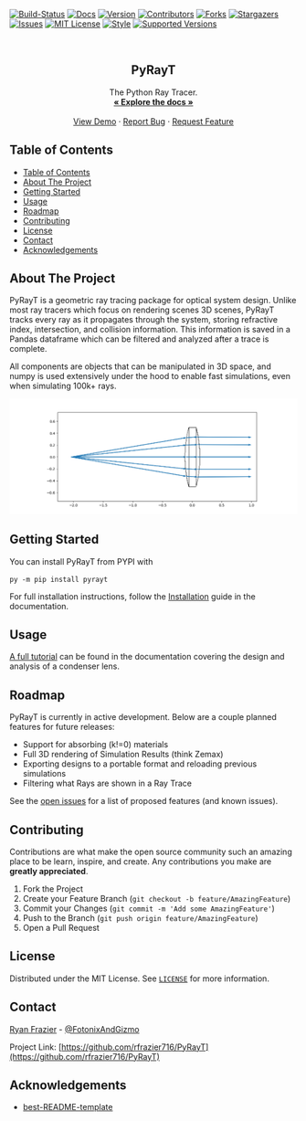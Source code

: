 <!--
*** Thanks for checking out the Best-README-Template. If you have a suggestion
*** that would make this better, please fork the repo and create a pull request
*** or simply open an issue with the tag "enhancement".
*** Thanks again! Now go create something AMAZING! :D
***
***
***
*** To avoid retyping too much info. Do a search and replace for the following:
*** github_username, repo_name, rfrazier716, rfrazier716+pyrayt@gmail.com, project_title, project_description
-->



<!-- PROJECT SHIELDS -->
<!--
*** I'm using markdown "reference style" links for readability.
*** Reference links are enclosed in brackets [ ] instead of parentheses ( ).
*** See the bottom of this document for the declaration of the reference variables
*** for contributors-url, forks-url, etc. This is an optional, concise syntax you may use.
*** https://www.markdownguide.org/basic-syntax/#reference-style-links
-->
[![Build-Status][build-shield]][build-url]
[![Docs][docs-shield]][docs-url]
[![Version][version-shield]][version-url]
[![Contributors][contributors-shield]][contributors-url]
[![Forks][forks-shield]][forks-url]
[![Stargazers][stars-shield]][stars-url]
[![Issues][issues-shield]][issues-url]
[![MIT License][license-shield]][license-url]
[![Style][style-shield]][style-url]
[![Supported Versions][pypi-shield]][pypi-url]



<!-- PROJECT LOGO -->
<br />
<p align="center">
  <h2 align="center">PyRayT</h2>
  <p align="center">
    The Python Ray Tracer.
    <br />
    <a href="https://pyrayt.readthedocs.io"><strong>« Explore the docs »</strong></a>
    <br />
    <br />
    <a href="https://pyrayt.readthedocs.io/en/latest/tutorial.html">View Demo</a>
    ·
    <a href="https://github.com/rfrazier716/PyRayT/issues">Report Bug</a>
    ·
    <a href="https://github.com/rfrazier716/PyRayT/issues">Request Feature</a>
  </p>
</p>

## Table of Contents

- [Table of Contents](#table-of-contents)
- [About The Project](#about-the-project)
- [Getting Started](#getting-started)
- [Usage](#usage)
- [Roadmap](#roadmap)
- [Contributing](#contributing)
- [License](#license)
- [Contact](#contact)
- [Acknowledgements](#acknowledgements)

## About The Project

PyRayT is a geometric ray tracing package for optical system design. Unlike most ray tracers which focus on rendering scenes 3D scenes, PyRayT tracks every ray as it propagates through the system, storing refractive index, intersection, and collision information. This information is saved in a Pandas dataframe which can be filtered and analyzed after a trace is complete.

All components are objects that can be manipulated in 3D space, and numpy is used extensively under the hood to enable fast simulations, even when simulating 100k+ rays.

![project image](docs/source/images/tutorial/tutorial_show_with_baffle.png)

<!-- GETTING STARTED -->

## Getting Started

You can install PyRayT from PYPI with
```shell
py -m pip install pyrayt
```

For full installation instructions, follow the [Installation](https://pyrayt.readthedocs.io/en/latest/install.html) guide in the documentation.

## Usage

[A full tutorial](https://pyrayt.readthedocs.io/en/latest/tutorial.html) can be found in the documentation covering the design and analysis of a condenser lens.

<!-- ROADMAP -->

## Roadmap

PyRayT is currently in active development. Below are a couple planned features for future releases:

- Support for absorbing (k!=0) materials
- Full 3D rendering of Simulation Results (think Zemax)
- Exporting designs to a portable format and reloading previous simulations
- Filtering what Rays are shown in a Ray Trace

See the [open issues](https://github.com/rfrazier716/PyRayT/issues) for a list of proposed features (and known issues).

<!-- CONTRIBUTING -->

## Contributing

Contributions are what make the open source community such an amazing place to be learn, inspire, and create. Any
contributions you make are **greatly appreciated**.

1. Fork the Project
2. Create your Feature Branch (`git checkout -b feature/AmazingFeature`)
3. Commit your Changes (`git commit -m 'Add some AmazingFeature'`)
4. Push to the Branch (`git push origin feature/AmazingFeature`)
5. Open a Pull Request

<!-- LICENSE -->

## License

Distributed under the MIT License. See [`LICENSE`](LICENSE.txt) for more information.

<!-- CONTACT -->

## Contact

[Ryan Frazier](https://www.fotonixx.com/about) - [@FotonixAndGizmo](https://twitter.com/FotonixAndGizmo)

Project Link: [https://github.com/rfrazier716/PyRayT](https://github.com/rfrazier716/PyRayT)

## Acknowledgements
* [best-README-template](https://github.com/othneildrew/Best-README-Template)


[contributors-shield]: https://img.shields.io/github/contributors/rfrazier716/pyrayt.svg?style=flat
[contributors-url]: https://github.com/rfrazier716/pyrayt/graphs/contributors

[forks-shield]: https://img.shields.io/github/forks/rfrazier716/pyrayt.svg?style=flat
[forks-url]: https://github.com/rfrazier716/pyrayt/network/members

[stars-shield]: https://img.shields.io/github/stars/rfrazier716/pyrayt.svg?style=flat
[stars-url]: https://github.com/rfrazier716/pyrayt/stargazers

[issues-shield]: https://img.shields.io/github/issues/rfrazier716/pyrayt.svg?style=flat
[issues-url]: https://github.com/rfrazier716/pyrayt/issues

[license-shield]: https://img.shields.io/github/license/rfrazier716/pyrayt.svg?style=flat
[license-url]: https://github.com/rfrazier716/pyrayt/blob/master/LICENSE.txt

[docs-shield]: https://readthedocs.org/projects/pyrayt/badge/?version=latest&style=flat
[docs-url]: https://pyrayt.readthedocs.io

[build-shield]: https://circleci.com/gh/rfrazier716/PyRayT.svg?style=shield
[build-url]: https://app.circleci.com/pipelines/github/rfrazier716/PyRayT

[version-shield]: https://img.shields.io/pypi/v/pyrayt
[version-url]: https://pypi.org/project/pyrayt/

[style-shield]: https://img.shields.io/badge/code%20style-black-000000.svg
[style-url]: https://github.com/psf/black

[pypi-shield]: https://img.shields.io/pypi/pyversions/pyrayt
[pypi-url]: https://pypi.org/project/pyrayt/
